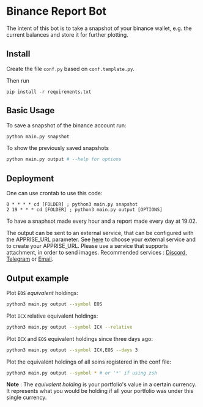 # Binance Report Bot
The intent of this bot is to take a snapshot of your binance wallet, e.g. the current balances and store it for further plotting.

## Install

Create the file `conf.py` based on `conf.template.py`.

Then run
```
pip install -r requirements.txt
```

## Basic Usage
To save a snapshot of the binance account run:
```bash
python main.py snapshot
```
To show the previously saved snapshots
```bash
python main.py output # --help for options
```

## Deployment
One can use crontab to use this code:
```cron
0 * * * * cd [FOLDER] ; python3 main.py snapshot
2 19 * * * cd [FOLDER] ; python3 main.py output [OPTIONS]
```
To have a snaphsot made every hour and a report made every day at 19:02.

The output can be sent to an external service, that can be configured with the APPRISE_URL parameter. See [here](https://github.com/caronc/apprise/wiki) to choose your external service and to create your APPRISE_URL. Please use a service that supports attachment, in order to send images. Recommended services : [Discord](https://github.com/caronc/apprise/wiki/Notify_discord), [Telegram](https://github.com/caronc/apprise/wiki/Notify_telegram) or [Email](https://github.com/caronc/apprise/wiki/Notify_email).

## Output example
Plot `EOS` *equivalent* holdings:
```bash
python3 main.py output --symbol EOS
```

Plot `ICX` relative equivalent holdings:
```bash
python3 main.py output --symbol ICX --relative
```

Plot `ICX` and `EOS` equivalent holdings since three days ago:
```bash
python3 main.py output --symbol ICX,EOS --days 3
```

Plot the equivalent holdings of all soins registered in the conf file:
```bash
python3 main.py output --symbol * # or '*' if using zsh
```

**Note** : The *equivalent holding* is your portfolio's value in a certain currency. It represents what you would be holding if all your portfolio was under this single currency.
